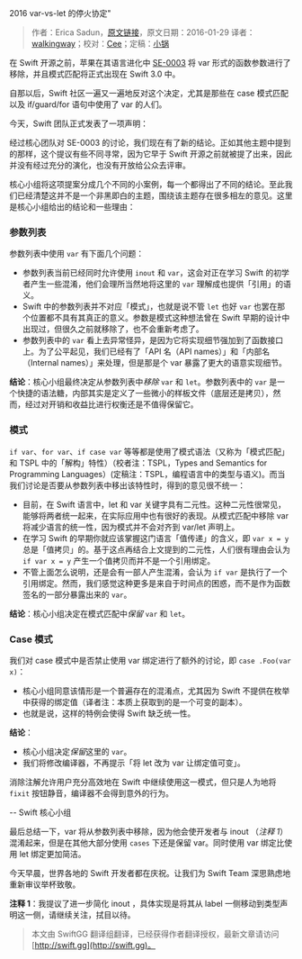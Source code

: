 2016 var-vs-let 的停火协定"

> 作者：Erica Sadun，[原文链接](http://ericasadun.com/2016/01/29/the-great-var-vs-let-war-of-2016-armistice/)，原文日期：2016-01-29
> 译者：[walkingway](http://chengway.in/)；校对：[Cee](https://github.com/Cee)；定稿：[小锅](http://www.swiftyper.com)
  









在 Swift 开源之前，苹果在其语言进化中 [SE-0003](https://github.com/apple/swift-evolution/blob/master/proposals/0003-remove-var-parameters.md) 将 var 形式的函数参数进行了移除，并且模式匹配将正式出现在 Swift 3.0 中。

自那以后，Swift 社区一遍又一遍地反对这个决定，尤其是那些在 case 模式匹配以及 if/guard/for 语句中使用了 var 的人们。



今天，Swift 团队正式发表了一项声明：

经过核心团队对 SE-0003 的讨论，我们现在有了新的结论。正如其他主题中提到的那样，这个提议有些不同寻常，因为它早于 Swift 开源之前就被提了出来，因此并没有经过充分的演化，也没有开放给公众去评审。

核心小组将这项提案分成几个不同的小案例，每一个都得出了不同的结论。至此我们已经清楚这并不是一个非黑即白的主题，围绕该主题存在很多相左的意见。这里是核心小组给出的结论和一些理由：

### 参数列表

参数列表中使用 `var` 有下面几个问题：

+ 参数列表当前已经同时允许使用 `inout` 和 `var`，这会对正在学习 Swift 的初学者产生一些混淆，他们会理所当然地将这里的 `var` 理解成也提供「引用」的语义。
+ Swift 中的参数列表并不对应「模式」，也就是说不管 `let` 也好 `var` 也罢在那个位置都不具有其真正的意义。参数是模式这种想法曾在 Swift 早期的设计中出现过，但很久之前就移除了，也不会重新考虑了。
+ 参数列表中的 `var` 看上去异常怪异，是因为它将实现细节强加到了函数接口上。为了公平起见，我们已经有了「API 名（API names）」和「内部名（Internal names）」来处理，但是那是个 var 暴露了更大的语意实现细节。

**结论**：核心小组最终决定从参数列表中*移除* `var` 和 `let`。参数列表中的 `var` 是一个快捷的语法糖，内部其实是定义了一些微小的样板文件（底层还是拷贝），然而，经过对开销和收益比进行权衡还是不值得保留它。

### 模式

`if var`、`for var`、`if case var` 等等都是使用了模式语法（又称为「模式匹配」和 TSPL 中的「解构」特性）（校者注：TSPL，Types and Semantics for Programming Languages）(定稿注：TSPL，编程语言中的类型与语义)。而当我们讨论是否要从参数列表中移出该特性时，得到的意见很不统一：

+ 目前，在 Swift 语言中，let 和 var 关键字具有二元性。这种二元性很常见，能够将两者统一起来，在实际应用中也有很好的表现。从模式匹配中移除 var 将减少语言的统一性，因为模式并不会对齐到 var/let 声明上。
+ 在学习 Swift 的早期你就应该掌握这门语言「值传递」的含义，即 `var x = y` 总是「值拷贝」的。基于这点再结合上文提到的二元性，人们很有理由会认为 `if var x = y` 产生一个值拷贝而并不是一个引用绑定。
+ 不管上面怎么说明，还是会有一部人产生混淆，会认为 `if var` 是执行了一个引用绑定。然而，我们感觉这种更多是来自于时间点的困惑，而不是作为函数签名的一部分暴露出来的 `var`。

**结论**：核心小组决定在模式匹配中*保留* `var` 和 `let`。

### Case 模式

我们对 case 模式中是否禁止使用 var 绑定进行了额外的讨论，即 `case .Foo(var x)`：

+ 核心小组同意该情形是一个普遍存在的混淆点，尤其因为 Swift 不提供在枚举中获得的绑定值（译者注：本质上获取到的是一个可变的副本）。
+ 也就是说，这样的特例会使得 Swift 缺乏统一性。

**结论**：

+ 核心小组决定*保留*这里的 `var`。
+ 我们将修改编译器，不再提示「将 let 改为 var 让绑定值可变」。

消除注解允许用户充分高效地在 Swift 中继续使用这一模式，但只是人为地将 `fixit` 按钮静音，编译器不会得到意外的行为。

-- Swift 核心小组

最后总结一下，var 将从参数列表中移除，因为他会使开发者与 inout （*注释 1*）混淆起来，但是在其他大部分使用 `cases` 下还是保留 var。同时使用 var 绑定比使用 let 绑定更加简洁。

今天早晨，世界各地的 Swift 开发者都在庆祝。让我们为 Swift Team 深思熟虑地重新审议举杯致敬。 

**注释 1**：我提议了进一步简化 inout ，具体实现是将其从 label 一侧移动到类型声明这一侧，请继续关注，拭目以待。
> 本文由 SwiftGG 翻译组翻译，已经获得作者翻译授权，最新文章请访问 [http://swift.gg](http://swift.gg)。